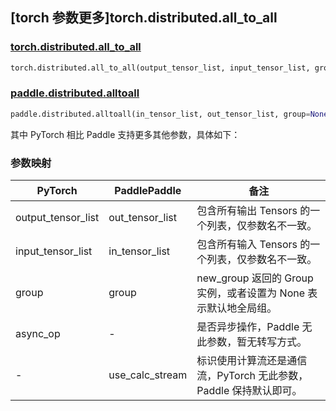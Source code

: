 ## [torch 参数更多]torch.distributed.all_to_all

### [torch.distributed.all_to_all](https://pytorch.org/docs/1.13/distributed.html#torch.distributed.all_to_all)

```python
torch.distributed.all_to_all(output_tensor_list, input_tensor_list, group=None, async_op=False)
```

### [paddle.distributed.alltoall](https://www.paddlepaddle.org.cn/documentation/docs/zh/api/paddle/distributed/alltoall_cn.html)

```python
paddle.distributed.alltoall(in_tensor_list, out_tensor_list, group=None, use_calc_stream=True)
```

其中 PyTorch 相比 Paddle 支持更多其他参数，具体如下：

### 参数映射

| PyTorch            | PaddlePaddle    | 备注                                                              |
| ------------------ | --------------- | ----------------------------------------------------------------- |
| output_tensor_list | out_tensor_list | 包含所有输出 Tensors 的一个列表，仅参数名不一致。                 |
| input_tensor_list  | in_tensor_list  | 包含所有输入 Tensors 的一个列表，仅参数名不一致。                 |
| group              | group           | new_group 返回的 Group 实例，或者设置为 None 表示默认地全局组。                                               |
| async_op           | -               | 是否异步操作，Paddle 无此参数，暂无转写方式。                     |
| -                  | use_calc_stream | 标识使用计算流还是通信流，PyTorch 无此参数，Paddle 保持默认即可。 |
